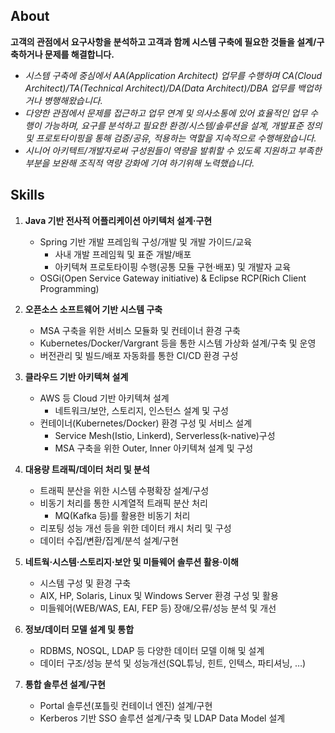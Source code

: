 ## About 
**고객의 관점에서 요구사항을 분석하고 고객과 함께 시스템 구축에 필요한 것들을 설계/구축하거나 문제를 해결합니다.**

- _시스템 구축에 중심에서 AA(Application Architect) 업무를 수행하며 CA(Cloud Architect)/TA(Technical Architect)/DA(Data Architect)/DBA 업무를 백업하거나 병행해왔습니다._
- _다양한 관점에서 문제를 접근하고 업무 연계 및 의사소통에 있어 효율적인 업무 수행이 가능하며, 요구를 분석하고 필요한 환경/시스템/솔루션을 설계, 개발표준 정의 및 프로토타이핑을 통해 검증/공유, 적용하는 역할을 지속적으로 수행해왔습니다._
- _시니어 아키텍트/개발자로써 구성원들이 역량을 발휘할 수 있도록 지원하고 부족한 부분을 보완해 조직적 역량 강화에 기여 하기위해 노력했습니다._

## Skills
1. **Java 기반 전사적 어플리케이션 아키텍처 설계·구현**
    - Spring 기반 개발 프레임웍  구성/개발 및 개발 가이드/교육
      - 사내 개발 프레임웍 및 표준 개발/배포
      - 아키텍쳐 프로토타이핑 수행(공통 모듈 구현·배포) 및 개발자 교육
   - OSGi(Open Service Gateway initiative) & Eclipse RCP(Rich Client Programming)

2. **오픈소스 소프트웨어 기반 시스템 구축**
    - MSA 구축을 위한 서비스 모듈화 및 컨테이너 환경 구축
    - Kubernetes/Docker/Vargrant 등을 통한 시스템 가상화 설계/구축 및 운영
    - 버전관리 및 빌드/배포 자동화를 통한 CI/CD 환경 구성

3. **클라우드 기반 아키텍쳐 설계**
    - AWS 등 Cloud 기반 아키텍쳐 설계
      - 네트워크/보안, 스토리지, 인스턴스 설계 및 구성
    - 컨테이너(Kubernetes/Docker) 환경 구성 및 서비스 설계
      - Service Mesh(Istio, Linkerd), Serverless(k-native)구성
      - MSA 구축을 위한 Outer, Inner 아키텍쳐 설계 및 구성

4. **대용량 트래픽/데이터 처리 및 분석**
    - 트래픽 분산을 위한 시스템 수평확장 설계/구성
    - 비동기 처리를 통한 시계열적 트래픽 분산 처리
      - MQ(Kafka 등)를 활용한 비동기 처리
    - 리포팅 성능 개선 등을 위한 데이터 캐시 처리 및 구성 
    - 데이터 수집/변환/집계/분석 설계/구현

5. **네트웍·시스템·스토리지·보안 및 미들웨어 솔루션 활용·이해**
    - 시스템 구성 및  환경 구축
    - AIX, HP, Solaris, Linux 및 Windows Server 환경 구성 및 활용
    - 미들웨어(WEB/WAS, EAI, FEP 등) 장애/오류/성능 분석 및 개선

6. **정보/데이터 모델 설계 및 통합**
    - RDBMS, NOSQL, LDAP 등 다양한 데이터 모델 이해 및 설계
    - 데이터 구조/성능 분석 및 성능개선(SQL튜닝, 힌트, 인텍스, 파티셔닝, …)

7. **통합 솔루션 설계/구현**
    - Portal 솔루션(포틀릿 컨테이너 엔진) 설계/구현 
    - Kerberos 기반 SSO 솔루션 설계/구축 및 LDAP Data Model 설계
